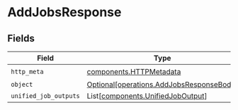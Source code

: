 # AddJobsResponse


## Fields

| Field                                                                                      | Type                                                                                       | Required                                                                                   | Description                                                                                |
| ------------------------------------------------------------------------------------------ | ------------------------------------------------------------------------------------------ | ------------------------------------------------------------------------------------------ | ------------------------------------------------------------------------------------------ |
| `http_meta`                                                                                | [components.HTTPMetadata](../../models/components/httpmetadata.md)                         | :heavy_check_mark:                                                                         | N/A                                                                                        |
| `object`                                                                                   | [Optional[operations.AddJobsResponseBody]](../../models/operations/addjobsresponsebody.md) | :heavy_minus_sign:                                                                         | N/A                                                                                        |
| `unified_job_outputs`                                                                      | List[[components.UnifiedJobOutput](../../models/components/unifiedjoboutput.md)]           | :heavy_minus_sign:                                                                         | N/A                                                                                        |